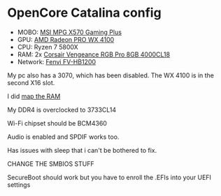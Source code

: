 # OpenCore Catalina config

- MOBO: [MSI MPG X570 Gaming Plus](https://it.msi.com/Motherboard/MPG-X570-GAMING-PLUS/Specification)
- GPU:  [AMD Radeon PRO WX 4100](https://www.techpowerup.com/gpu-specs/radeon-pro-wx-4100.c2874)
- CPU:  Ryzen 7 5800X
- RAM:  2x [Corsair Vengeance RGB Pro 8GB 4000CL18](https://www.corsair.com/it/en/p/memory/cmw16gx4m2z4000c18/vengeancea-rgb-pro-16gb-2-x-8gb-ddr4-dram-4000mhz-c18-amd-ryzen-memory-kit-a-black-cmw16gx4m2z4000c18)
- Network:  [Fenvi FV-HB1200](https://www.fenvi.com/product_detail_32.html)

My pc also has a 3070, which has been disabled. The WX 4100 is in the second X16 slot.

I did [map the RAM](https://dortania.github.io/OpenCore-Post-Install/universal/memory.html#cleaning-up)

My DDR4 is overclocked to 3733CL14

Wi-Fi chipset should be BCM4360 

Audio is enabled and SPDIF works too.

Has issues with sleep that i can't be bothered to fix.

CHANGE THE SMBIOS STUFF

SecureBoot should work but you have to enroll the .EFIs into your UEFI settings
